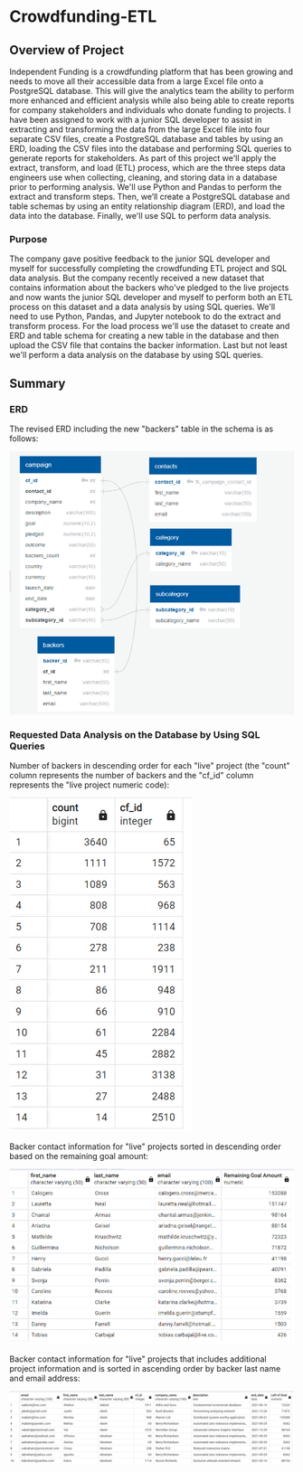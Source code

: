 # Crowdfunding-ETL

## Overview of Project
Independent Funding is a crowdfunding platform that has been growing and needs to move all their accessible data from a large Excel file onto a PostgreSQL database.  This will give the analytics team the ability to perform more enhanced and efficient analysis while also being able to create reports for company stakeholders and individuals who donate funding to projects.  I have been assigned to work with a junior SQL developer to assist in extracting and transforming the data from the large Excel file into four separate CSV files, create a PostgreSQL database and tables by using an ERD, loading the CSV files into the database and performing SQL queries to generate reports for stakeholders.  As part of this project we'll apply the extract, transform, and load (ETL) process, which are the three steps data engineers use when collecting, cleaning, and storing data in a database prior to performing analysis. We'll use Python and Pandas to perform the extract and transform steps. Then, we’ll create a PostgreSQL database and table schemas by using an entity relationship diagram (ERD), and load the data into the database. Finally, we'll use SQL to perform data analysis.

### Purpose
The company gave positive feedback to the junior SQL developer and myself for successfully completing the crowdfunding ETL project and SQL data analysis.  But the company recently received a new dataset that contains information about the backers who've pledged to the live projects and now wants the junior SQL developer and myself to perform both an ETL process on this dataset and a data analysis by using SQL queries.  We'll need to use Python, Pandas, and Jupyter notebook to do the extract and transform process.  For the load process we'll use the dataset to create and ERD and table schema for creating a new table in the database and then upload the CSV file that contains the backer information. Last but not least we'll perform a data analysis on the database by using SQL queries.

## Summary

### ERD

The revised ERD including the new "backers" table in the schema is as follows:

![crowdfunding_db_relationships](https://raw.githubusercontent.com/JBro-Birds/Crowdfunding-ETL/master/crowdfunding_db_relationships.png)

### Requested Data Analysis on the Database by Using SQL Queries

Number of backers in descending order for each "live" project (the "count" column represents the number of backers and the "cf_id" column represents the "live project numeric code):

![backer_count_live_check](https://raw.githubusercontent.com/JBro-Birds/Crowdfunding-ETL/master/Support/backer_count_live_check.png)

Backer contact information for "live" projects sorted in descending order based on the remaining goal amount:

![email_contacts_remaining_goal_amount](https://raw.githubusercontent.com/JBro-Birds/Crowdfunding-ETL/master/Support/email_contacts_remaining_goal_amount.png)

Backer contact information for "live" projects that includes additional project information and is sorted in ascending order by backer last name and email address:

![email_backers_remaining_goal_amount](https://raw.githubusercontent.com/JBro-Birds/Crowdfunding-ETL/master/Support/email_backers_remaining_goal_amount.png)
